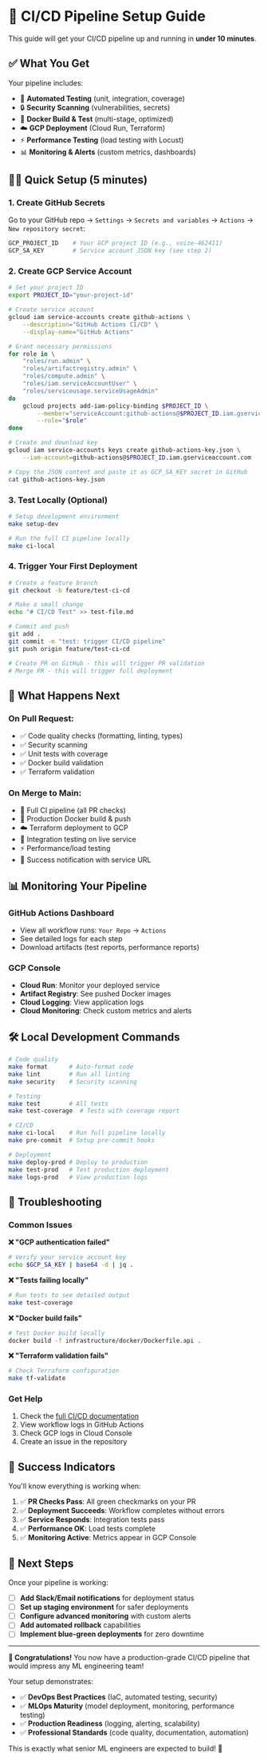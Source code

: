 # 🚀 CI/CD Pipeline Setup Guide

This guide will get your CI/CD pipeline up and running in **under 10 minutes**.

## ✅ What You Get

Your pipeline includes:
- 🧪 **Automated Testing** (unit, integration, coverage)
- 🔒 **Security Scanning** (vulnerabilities, secrets)
- 🐳 **Docker Build & Test** (multi-stage, optimized)
- ☁️ **GCP Deployment** (Cloud Run, Terraform)
- ⚡ **Performance Testing** (load testing with Locust)
- 📊 **Monitoring & Alerts** (custom metrics, dashboards)

## 🏃‍♂️ Quick Setup (5 minutes)

### 1. Create GitHub Secrets

Go to your GitHub repo → `Settings` → `Secrets and variables` → `Actions` → `New repository secret`:

```bash
GCP_PROJECT_ID    # Your GCP project ID (e.g., voize-462411)
GCP_SA_KEY        # Service account JSON key (see step 2)
```

### 2. Create GCP Service Account

```bash
# Set your project ID
export PROJECT_ID="your-project-id"

# Create service account
gcloud iam service-accounts create github-actions \
    --description="GitHub Actions CI/CD" \
    --display-name="GitHub Actions"

# Grant necessary permissions
for role in \
    "roles/run.admin" \
    "roles/artifactregistry.admin" \
    "roles/compute.admin" \
    "roles/iam.serviceAccountUser" \
    "roles/serviceusage.serviceUsageAdmin"
do
    gcloud projects add-iam-policy-binding $PROJECT_ID \
        --member="serviceAccount:github-actions@$PROJECT_ID.iam.gserviceaccount.com" \
        --role="$role"
done

# Create and download key
gcloud iam service-accounts keys create github-actions-key.json \
    --iam-account=github-actions@$PROJECT_ID.iam.gserviceaccount.com

# Copy the JSON content and paste it as GCP_SA_KEY secret in GitHub
cat github-actions-key.json
```

### 3. Test Locally (Optional)

```bash
# Setup development environment
make setup-dev

# Run the full CI pipeline locally
make ci-local
```

### 4. Trigger Your First Deployment

```bash
# Create a feature branch
git checkout -b feature/test-ci-cd

# Make a small change
echo "# CI/CD Test" >> test-file.md

# Commit and push
git add .
git commit -m "test: trigger CI/CD pipeline"
git push origin feature/test-ci-cd

# Create PR on GitHub - this will trigger PR validation
# Merge PR - this will trigger full deployment
```

## 🎯 What Happens Next

### On Pull Request:
- ✅ Code quality checks (formatting, linting, types)
- ✅ Security scanning  
- ✅ Unit tests with coverage
- ✅ Docker build validation
- ✅ Terraform validation

### On Merge to Main:
- 🚀 Full CI pipeline (all PR checks)
- 🐳 Production Docker build & push
- ☁️ Terraform deployment to GCP
- 🧪 Integration testing on live service
- ⚡ Performance/load testing
- 📢 Success notification with service URL

## 📊 Monitoring Your Pipeline

### GitHub Actions Dashboard
- View all workflow runs: `Your Repo` → `Actions`
- See detailed logs for each step
- Download artifacts (test reports, performance reports)

### GCP Console
- **Cloud Run**: Monitor your deployed service
- **Artifact Registry**: See pushed Docker images
- **Cloud Logging**: View application logs
- **Cloud Monitoring**: Check custom metrics and alerts

## 🛠️ Local Development Commands

```bash
# Code quality
make format      # Auto-format code  
make lint        # Run all linting
make security    # Security scanning

# Testing
make test        # All tests
make test-coverage  # Tests with coverage report

# CI/CD
make ci-local    # Run full pipeline locally
make pre-commit  # Setup pre-commit hooks

# Deployment
make deploy-prod # Deploy to production
make test-prod   # Test production deployment
make logs-prod   # View production logs
```

## 🚨 Troubleshooting

### Common Issues

**❌ "GCP authentication failed"**
```bash
# Verify your service account key
echo $GCP_SA_KEY | base64 -d | jq .
```

**❌ "Tests failing locally"**
```bash
# Run tests to see detailed output
make test-coverage
```

**❌ "Docker build fails"**
```bash
# Test Docker build locally
docker build -f infrastructure/docker/Dockerfile.api .
```

**❌ "Terraform validation fails"**
```bash
# Check Terraform configuration
make tf-validate
```

### Get Help

1. Check the [full CI/CD documentation](docs/CICD.md)
2. View workflow logs in GitHub Actions
3. Check GCP logs in Cloud Console
4. Create an issue in the repository

## 🎉 Success Indicators

You'll know everything is working when:

1. ✅ **PR Checks Pass**: All green checkmarks on your PR
2. ✅ **Deployment Succeeds**: Workflow completes without errors  
3. ✅ **Service Responds**: Integration tests pass
4. ✅ **Performance OK**: Load tests complete
5. ✅ **Monitoring Active**: Metrics appear in GCP Console

## 🔄 Next Steps

Once your pipeline is working:

- [ ] **Add Slack/Email notifications** for deployment status
- [ ] **Set up staging environment** for safer deployments  
- [ ] **Configure advanced monitoring** with custom alerts
- [ ] **Add automated rollback** capabilities
- [ ] **Implement blue-green deployments** for zero downtime

---

**🎊 Congratulations!** You now have a production-grade CI/CD pipeline that would impress any ML engineering team!

Your setup demonstrates:
- ✅ **DevOps Best Practices** (IaC, automated testing, security)
- ✅ **MLOps Maturity** (model deployment, monitoring, performance testing)  
- ✅ **Production Readiness** (logging, alerting, scalability)
- ✅ **Professional Standards** (code quality, documentation, automation)

This is exactly what senior ML engineers are expected to build! 🚀 